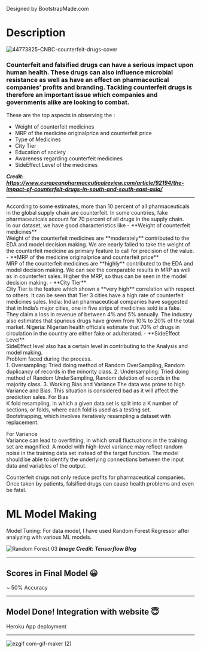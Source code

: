 
Designed by BootstrapMade.com
# Description 
![44773825-CNBC-counterfeit-drugs-cover](https://user-images.githubusercontent.com/41589522/133074591-96714bb4-9878-4cc2-83e0-e3095e4dfb43.jpg)


### Counterfeit and falsified drugs can have a serious impact upon human health. These drugs can also influence microbial resistance as well as have an effect on pharmaceutical companies’ profits and branding. Tackling counterfeit drugs is therefore an important issue which companies and governments alike are looking to combat.


These are the top aspects in observing the :
- Weight of counterfeit medicines
- MRP of the medicine originalprice and counterfeit price
- Type of Medicines
- City Tier
- Education of society
- Awareness regarding counterfeit medicines
- SideEffect Level of the medicines

***Credit: https://www.europeanpharmaceuticalreview.com/article/92194/the-impact-of-counterfeit-drugs-in-south-and-south-east-asia/***

<hr>
According to some estimates, more than 10 percent of all pharmaceuticals in the global supply chain are counterfeit. In some countries, fake pharmaceuticals account for 70 percent of all drugs in the supply chain.
</br>
In our dataset, we have good characteristics like 
- **Weight of counterfeit medicines**<br/>
  Weight of the counterfeit medicines are **moderately** contributed to the EDA and model decision making. We are nearly failed to take the weight of the counterfeit medicine as primary feature to call for precision of the value.
- **MRP of the medicine originalprice and counterfeit price**<br/>
  MRP of the counterfeit medicines are **highly** contributed to the EDA and model decision making. We can see the comparable results in MRP as well as in counterfeit sales. Higher the MRP, so thus can be seen in the model decision making.
- **City Tier**<br/>
  City Tier is the feature which shown a **very high** correlation with respect to others. It can be seen that Tier 3 cities have a high rate of counterfeit medicines sales.
  India: Indian pharmaceutical companies have suggested that in India’s major cities, one in five strips of
  medicines sold is a fake. They claim a loss in revenue of between 4% and 5% annually. The industry also
  estimates that spurious drugs have grown from 10% to 20% of the total market.
  Nigeria: Nigerian health officials estimate that 70% of drugs in circulation in the country are either fake or
  adulterated.
- **SideEffect Level**<br/> 
  SideEffect level also has a certain level in contributing to the Analysis and model making.

</br>
Problem faced during the process.</br>
1. Oversampling: 
 Tried doing method of Random OverSampling, Random duplicancy of records in the minority class.
2. Undersampling: 
 Tried doing method of Random UnderSampling, Random deletion of records in the majority class.
3. Working Bias and Variance
 The data was prone to high Variance and Bias. This situation is considered bad as it will affect the prediction sales.
 For Bias</br> K fold resampling, in which a given data set is split into a K number of sections, or folds, where each fold is used as a testing set.</br>
Bootstrapping, which involves iteratively resampling a dataset with replacement.

For Variance</br>
Variance can lead to overfitting, in which small fluctuations in the training set are magnified. A model with high-level variance may reflect random noise in the training data set instead of the target function. The model should be able to identify the underlying connections between the input data and variables of the output.
</br>

Counterfeit drugs not only reduce profits for pharmaceutical companies. 
Once taken by patients, falsified drugs can cause health problems and even be fatal.



# ML Model Making

Model Tuning: 
For data model, I have used Random Forest Regressor after analyzing with various ML models. 

![Random Forest 03](https://user-images.githubusercontent.com/41589522/128638871-b6d1eba3-b5bf-4c28-b9a5-af7c8d36669d.gif)
***Image Credit: Tensorflow Blog***
<hr>

## Scores in Final Model 😀

~ 50% Accuracy


<hr>

## Model Done! Integration with website 😇
Heroku App deployment
<hr>

![ezgif com-gif-maker (2)](https://user-images.githubusercontent.com/41589522/128636251-60f73340-d808-4926-a27f-79571a20b8c1.gif)
